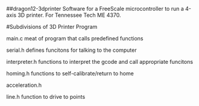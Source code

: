 ##dragon12-3dprinter
Software for a FreeScale microcontroller to run a 4-axis 3D printer. For Tennessee Tech ME 4370.

#Subdivisions of 3D Printer Program

main.c
  meat of program that calls predefined functions

serial.h
  defines funcitons for talking to the computer

interpreter.h
  functions to interpret the gcode and call appropriate funcitons

homing.h
  functions to self-calibrate/return to home

acceleration.h

line.h
  function to drive to points
